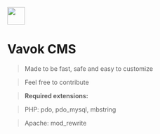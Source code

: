 
<a href="https://vavok.net"><img src="https://www.vavok.net/themes/vavok3/images/logo.png" height="40" alt="" /></a>

# Vavok CMS

> Made to be fast, safe and easy to customize

> Feel free to contribute



> <strong>Required extensions:</strong>

> PHP: pdo, pdo_mysql, mbstring

> Apache: mod_rewrite
